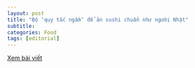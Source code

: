 ```yaml
---
layout: post
title: "Bộ ‘quy tắc ngầm’ để ăn sushi chuẩn như người Nhật"
subtitle:
categories: Food
tags: [editorial]
---
```

[Xem bài viết](https://vietcetera.com/vn/bo-quy-tac-ngam-de-an-sushi-chuan-nhu-nguoi-nhat)

